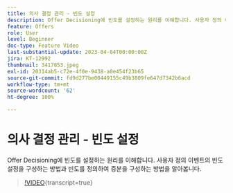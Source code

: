 ```yaml
---
title: 의사 결정 관리 - 빈도 설정
description: Offer Decisioning에 빈도를 설정하는 원리를 이해합니다. 사용자 정의 이벤트의 빈도 설정을 구성하는 방법과 빈도를 정의하여 증분을 구성하는 방법을 알아봅니다.
feature: Offers
role: User
level: Beginner
doc-type: Feature Video
last-substantial-update: 2023-04-04T00:00:00Z
jira: KT-12992
thumbnail: 3417853.jpeg
exl-id: 20314ab5-c72e-4f0e-9438-a0e454f23b65
source-git-commit: fd9d277be00449155c49b3809fe647d7342b6acd
workflow-type: tm+mt
source-wordcount: '62'
ht-degree: 100%

---
```


# 의사 결정 관리 - 빈도 설정

Offer Decisioning에 빈도를 설정하는 원리를 이해합니다. 사용자 정의 이벤트의 빈도 설정을 구성하는 방법과 빈도를 정의하여 증분을 구성하는 방법을 알아봅니다.

>[!VIDEO](https://video.tv.adobe.com/v/3417853/?quality=12&learn=on){transcript=true}
